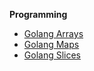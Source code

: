 **Programming**

- [Golang Arrays](https://docs.google.com/viewer?url=https://raw.githubusercontent.com/kodekloudhub/devops-101/tree/main/images/programming/golang/go1.pdf)
- [Golang Maps](../images/programming/golang/go2.pdf)
- [Golang Slices](../images/programming/golang/go3.pdf)



